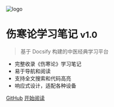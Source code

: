 ![logo](https://cdn.jsdelivr.net/npm/docsify@4/lib/themes/assets/logo.svg)

# 伤寒论学习笔记 <small>v1.0</small>

> 基于 Docsify 构建的中医经典学习平台

- 完整收录《伤寒论》学习笔记
- 易于导航和阅读
- 支持全文搜索和代码高亮
- 响应式设计，适配各种设备

[GitHub](https://github.com/yeyangchen2009/hws-zjshl)
[开始阅读](#伤寒论学习笔记)